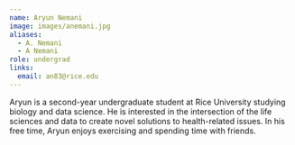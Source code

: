 ```yaml
---
name: Aryun Nemani
image: images/anemani.jpg
aliases:
  - A. Nemani
  - A Nemani
role: undergrad
links:
  email: an83@rice.edu
---
```


Aryun is a second-year undergraduate student at Rice University studying biology and data science. He is interested in the intersection of the life sciences and data to create novel solutions to health-related issues. In his free time, Aryun enjoys exercising and spending time with friends.

